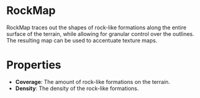 # RockMap



RockMap traces out the shapes of rock-like formations along the entire surface of the terrain, while allowing for granular control over the outlines. The resulting map can be used to accentuate texture maps.



# Properties

- **Coverage**: The amount of rock-like formations on the terrain.
- **Density**: The density of the rock-like formations.



